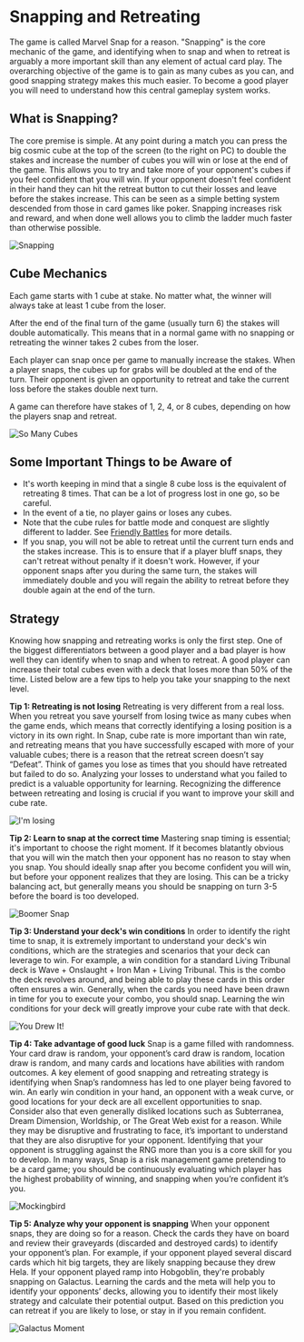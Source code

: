 # Snapping and Retreating
The game is called Marvel Snap for a reason. "Snapping" is the core mechanic of the game, and identifying when to snap and when to retreat is arguably a more important skill than any element of actual card play. The overarching objective of the game is to gain as many cubes as you can, and good snapping strategy makes this much easier. To become a good player you will need to understand how this central gameplay system works.

## What is Snapping?
The core premise is simple. At any point during a match you can press the big cosmic cube at the top of the screen (to the right on PC) to double the stakes and increase the number of cubes you will win or lose at the end of the game. This allows you to try and take more of your opponent's cubes if you feel confident that you will win. If your opponent doesn't feel confident in their hand they can hit the retreat button to cut their losses and leave before the stakes increase. This can be seen as a simple betting system descended from those in card games like poker. Snapping increases risk and reward, and when done well allows you to climb the ladder much faster than otherwise possible.

![Snapping](https://github.com/bliind/snap-wiki/raw/main/images/Snapping/snapping.gif)

## Cube Mechanics
Each game starts with 1 cube at stake. No matter what, the winner will always take at least 1 cube from the loser.

After the end of the final turn of the game (usually turn 6) the stakes will double automatically. This means that in a normal game with no snapping or retreating the winner takes 2 cubes from the loser.

Each player can snap once per game to manually increase the stakes. When a player snaps, the cubes up for grabs will be doubled at the end of the turn. Their opponent is given an opportunity to retreat and take the current loss before the stakes double next turn.

A game can therefore have stakes of 1, 2, 4, or 8 cubes, depending on how the players snap and retreat.

![So Many Cubes](https://github.com/bliind/snap-wiki/raw/main/images/Snapping/so_many_cubes.png)

## Some Important Things to be Aware of

* It's worth keeping in mind that a single 8 cube loss is the equivalent of retreating 8 times. That can be a lot of progress lost in one go, so be careful.
* In the event of a tie, no player gains or loses any cubes.
* Note that the cube rules for battle mode and conquest are slightly different to ladder. See [Friendly Battles](https://discord.com/channels/978545345715908668/1220824755964477442) for more details.
* If you snap, you will not be able to retreat until the current turn ends and the stakes increase. This is to ensure that if a player bluff snaps, they can't retreat without penalty if it doesn't work. However, if your opponent snaps after you during the same turn, the stakes will immediately double and you will regain the ability to retreat before they double again at the end of the turn.

## Strategy
Knowing how snapping and retreating works is only the first step. One of the biggest differentiators between a good player and a bad player is how well they can identify when to snap and when to retreat. A good player can increase their total cubes even with a deck that loses more than 50% of the time. Listed below are a few tips to help you take your snapping to the next level.

**Tip 1: Retreating is not losing**
Retreating is very different from a real loss. When you retreat you save yourself from losing twice as many cubes when the game ends, which means that correctly identifying a losing position is a victory in its own right. In Snap, cube rate is more important than win rate, and retreating means that you have successfully escaped with more of your valuable cubes; there is a reason that the retreat screen doesn’t say “Defeat”. Think of games you lose as times that you should have retreated but failed to do so. Analyzing your losses to understand what you failed to predict is a valuable opportunity for learning. Recognizing the difference between retreating and losing is crucial if you want to improve your skill and cube rate.

![I'm losing](https://github.com/bliind/snap-wiki/raw/main/images/Snapping/im_losing.png)

**Tip 2: Learn to snap at the correct time**
Mastering snap timing is essential; it's important to choose the right moment. If it becomes blatantly obvious that you will win the match then your opponent has no reason to stay when you snap. You should ideally snap after you become confident you will win, but before your opponent realizes that they are losing. This can be a tricky balancing act, but generally means you should be snapping on turn 3-5 before the board is too developed.

![Boomer Snap](https://github.com/bliind/snap-wiki/raw/main/images/Snapping/BoomerSnap_3.png)

**Tip 3: Understand your deck's win conditions**
In order to identify the right time to snap, it is extremely important to understand your deck's win conditions, which are the strategies and scenarios that your deck can leverage to win. For example, a win condition for a standard Living Tribunal deck is Wave + Onslaught + Iron Man + Living Tribunal. This is the combo the deck revolves around, and being able to play these cards in this order often ensures a win. Generally, when the cards you need have been drawn in time for you to execute your combo, you should snap. Learning the win conditions for your deck will greatly improve your cube rate with that deck.

![You Drew It!](https://github.com/bliind/snap-wiki/raw/main/images/Snapping/you_drew_it.png)

**Tip 4: Take advantage of good luck**
Snap is a game filled with randomness. Your card draw is random, your opponent’s card draw is random, location draw is random, and many cards and locations have abilities with random outcomes. A key element of good snapping and retreating strategy is identifying when Snap’s randomness has led to one player being favored to win. An early win condition in your hand, an opponent with a weak curve, or good locations for your deck are all excellent opportunities to snap. Consider also that even generally disliked locations such as Subterranea, Dream Dimension, Worldship, or The Great Web exist for a reason. While they may be disruptive and frustrating to face, it’s important to understand that they are also disruptive for your opponent. Identifying that your opponent is struggling against the RNG more than you is a core skill for you to develop. In many ways, Snap is a risk management game pretending to be a card game; you should be continuously evaluating which player has the highest probability of winning, and snapping when you’re confident it’s you.

![Mockingbird](https://github.com/bliind/snap-wiki/raw/main/images/Snapping/Mockingbird.png)

**Tip 5: Analyze why your opponent is snapping**
When your opponent snaps, they are doing so for a reason. Check the cards they have on board and review their graveyards (discarded and destroyed cards) to identify your opponent’s plan. For example, if your opponent played several discard cards which hit big targets, they are likely snapping because they drew Hela. If your opponent played ramp into Hobgoblin, they're probably snapping on Galactus. Learning the cards and the meta will help you to identify your opponents’ decks, allowing you to identify their most likely strategy and calculate their potential output. Based on this prediction you can retreat if you are likely to lose, or stay in if you remain confident.

![Galactus Moment](https://github.com/bliind/snap-wiki/raw/main/images/Snapping/GalactusMoment_1.png)
